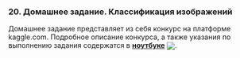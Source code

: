 ### 20. Домашнее задание. Классификация изображений

Домашнее задание представляет из себя конкурс на платформе kaggle.com. Подробное описание конкурса, а также указания по выполнению задания содержатся в [**ноутбуке**](./simpsons_baseline.ipynb) [<img src="https://colab.research.google.com/assets/colab-badge.svg" align="center">](https://colab.research.google.com/drive/1-M-yOZ8hIcZQc4os1HMGJ11ij3BKy7Nj). 
